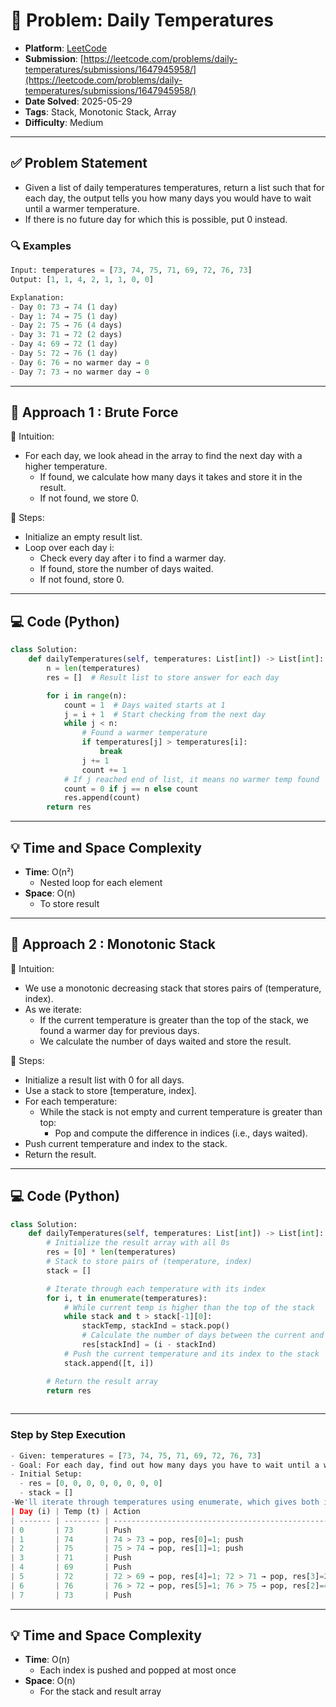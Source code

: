 # 🧲 Problem: Daily Temperatures

- **Platform**: [LeetCode](https://leetcode.com/problems/daily-temperatures/description/)
- **Submission**: [https://leetcode.com/problems/daily-temperatures/submissions/1647945958/](https://leetcode.com/problems/daily-temperatures/submissions/1647945958/)
- **Date Solved**: 2025-05-29
- **Tags**: Stack, Monotonic Stack, Array
- **Difficulty**: Medium

---

## ✅ Problem Statement
- Given a list of daily temperatures temperatures, return a list such that for each day, the output tells you how many days you would have to wait until a warmer temperature.
- If there is no future day for which this is possible, put 0 instead.

### 🔍 Examples
```python
Input: temperatures = [73, 74, 75, 71, 69, 72, 76, 73]
Output: [1, 1, 4, 2, 1, 1, 0, 0]

Explanation:
- Day 0: 73 → 74 (1 day)
- Day 1: 74 → 75 (1 day)
- Day 2: 75 → 76 (4 days)
- Day 3: 71 → 72 (2 days)
- Day 4: 69 → 72 (1 day)
- Day 5: 72 → 76 (1 day)
- Day 6: 76 → no warmer day → 0
- Day 7: 73 → no warmer day → 0
```
---

## 🚀 Approach 1 : Brute Force
🧠 Intuition:
- For each day, we look ahead in the array to find the next day with a higher temperature.
    - If found, we calculate how many days it takes and store it in the result.
    - If not found, we store 0.

🔧 Steps:
- Initialize an empty result list.
- Loop over each day i:
    - Check every day after i to find a warmer day.
    - If found, store the number of days waited.
    - If not found, store 0.
---

## 💻 Code (Python)

```python
class Solution:
    def dailyTemperatures(self, temperatures: List[int]) -> List[int]:
        n = len(temperatures)
        res = []  # Result list to store answer for each day

        for i in range(n):
            count = 1  # Days waited starts at 1
            j = i + 1  # Start checking from the next day
            while j < n:
                # Found a warmer temperature
                if temperatures[j] > temperatures[i]:
                    break
                j += 1
                count += 1
            # If j reached end of list, it means no warmer temp found
            count = 0 if j == n else count
            res.append(count)
        return res

```

---

## 💡 Time and Space Complexity
- **Time**: O(n²)
    - Nested loop for each element
- **Space**: O(n)
    - To store result

---

## 🚀 Approach 2 : Monotonic Stack
🧠 Intuition:
- We use a monotonic decreasing stack that stores pairs of (temperature, index).
- As we iterate:
     - If the current temperature is greater than the top of the stack, we found a warmer day for previous days.
     - We calculate the number of days waited and store the result.

🔧 Steps:
- Initialize a result list with 0 for all days.
- Use a stack to store [temperature, index].
- For each temperature:
     - While the stack is not empty and current temperature is greater than top:
         - Pop and compute the difference in indices (i.e., days waited).
- Push current temperature and index to the stack.
- Return the result.
---

## 💻 Code (Python)

```python
class Solution:
    def dailyTemperatures(self, temperatures: List[int]) -> List[int]:
        # Initialize the result array with all 0s
        res = [0] * len(temperatures)
        # Stack to store pairs of (temperature, index)
        stack = []

        # Iterate through each temperature with its index
        for i, t in enumerate(temperatures):
            # While current temp is higher than the top of the stack
            while stack and t > stack[-1][0]:
                stackTemp, stackInd = stack.pop()
                # Calculate the number of days between the current and previous warmer day
                res[stackInd] = (i - stackInd)
            # Push the current temperature and its index to the stack
            stack.append([t, i])

        # Return the result array
        return res
      
```
---
### Step by Step Execution
```python
- Given: temperatures = [73, 74, 75, 71, 69, 72, 76, 73]
- Goal: For each day, find out how many days you have to wait until a warmer temperature.
- Initial Setup:
  - res = [0, 0, 0, 0, 0, 0, 0, 0]
  - stack = []
-We'll iterate through temperatures using enumerate, which gives both index i and temperature t.
| Day (i) | Temp (t) | Action                                                   | Stack                        | Result                   |
| ------- | -------- | -------------------------------------------------------- | ---------------------------- | -------------------------|
| 0       | 73       | Push                                                     | [(73, 0)]                    | [0, 0, 0, 0, 0, 0, 0, 0] |
| 1       | 74       | 74 > 73 → pop, res[0]=1; push                            | [(74, 1)]                    | [1, 0, 0, 0, 0, 0, 0, 0] |
| 2       | 75       | 75 > 74 → pop, res[1]=1; push                            | [(75, 2)]                    | [1, 1, 0, 0, 0, 0, 0, 0] |
| 3       | 71       | Push                                                     | [(75, 2), (71, 3)]           | [1, 1, 0, 0, 0, 0, 0, 0] |
| 4       | 69       | Push                                                     | [(75, 2), (71, 3), (69, 4)]  | [1, 1, 0, 0, 0, 0, 0, 0] |
| 5       | 72       | 72 > 69 → pop, res[4]=1; 72 > 71 → pop, res[3]=2; push   | [(75, 2), (72, 5)]           | [1, 1, 0, 2, 1, 0, 0, 0] |
| 6       | 76       | 76 > 72 → pop, res[5]=1; 76 > 75 → pop, res[2]=4; push   | [(76, 6)]                    | [1, 1, 4, 2, 1, 1, 0, 0] |
| 7       | 73       | Push                                                     | [(76, 6), (73, 7)]           | [1, 1, 4, 2, 1, 1, 0, 0] |

```
---

## 💡 Time and Space Complexity
- **Time**: O(n)
    - Each index is pushed and popped at most once
- **Space**: O(n)
    - For the stack and result array
